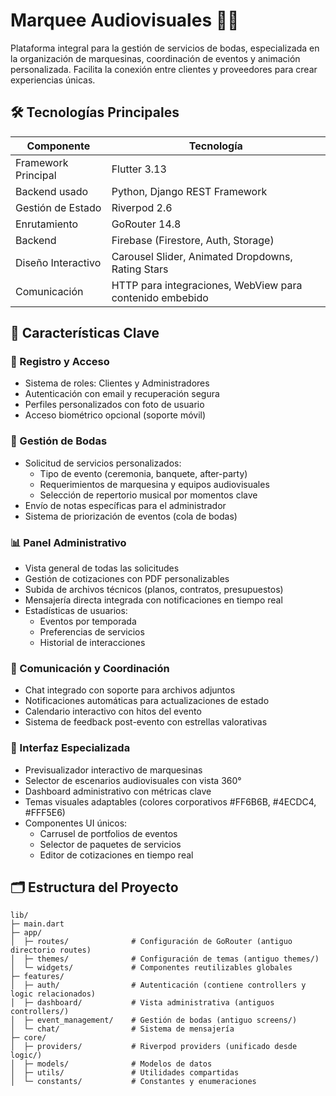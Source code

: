 # Marquee Audiovisuales 🎥🎉

Plataforma integral para la gestión de servicios de bodas, especializada en la organización de marquesinas, coordinación de eventos y animación personalizada. Facilita la conexión entre clientes y proveedores para crear experiencias únicas.

## 🛠 Tecnologías Principales

| Componente          | Tecnología                                                                 |
|---------------------|----------------------------------------------------------------------------|
| Framework Principal | Flutter 3.13                                                               |
| Backend usado       | Python, Django REST Framework                                              |
| Gestión de Estado   | Riverpod 2.6                                                               |
| Enrutamiento        | GoRouter 14.8                                                              |
| Backend             | Firebase (Firestore, Auth, Storage)                                        |
| Diseño Interactivo  | Carousel Slider, Animated Dropdowns, Rating Stars                          |
| Comunicación        | HTTP para integraciones, WebView para contenido embebido                   |

## 🌟 Características Clave

### 🔐 Registro y Acceso
- Sistema de roles: Clientes y Administradores
- Autenticación con email y recuperación segura
- Perfiles personalizados con foto de usuario
- Acceso biométrico opcional (soporte móvil)

### 🎉 Gestión de Bodas
- Solicitud de servicios personalizados:
  - Tipo de evento (ceremonia, banquete, after-party)
  - Requerimientos de marquesina y equipos audiovisuales
  - Selección de repertorio musical por momentos clave
- Envío de notas específicas para el administrador
- Sistema de priorización de eventos (cola de bodas)

### 📊 Panel Administrativo
- Vista general de todas las solicitudes
- Gestión de cotizaciones con PDF personalizables
- Subida de archivos técnicos (planos, contratos, presupuestos)
- Mensajería directa integrada con notificaciones en tiempo real
- Estadísticas de usuarios:
  - Eventos por temporada
  - Preferencias de servicios
  - Historial de interacciones

### 💌 Comunicación y Coordinación
- Chat integrado con soporte para archivos adjuntos
- Notificaciones automáticas para actualizaciones de estado
- Calendario interactivo con hitos del evento
- Sistema de feedback post-evento con estrellas valorativas

### 🎨 Interfaz Especializada
- Previsualizador interactivo de marquesinas
- Selector de escenarios audiovisuales con vista 360°
- Dashboard administrativo con métricas clave
- Temas visuales adaptables (colores corporativos #FF6B6B, #4ECDC4, #FFF5E6)
- Componentes UI únicos:
  - Carrusel de portfolios de eventos
  - Selector de paquetes de servicios
  - Editor de cotizaciones en tiempo real

## 🗂 Estructura del Proyecto

```plaintext
lib/
├─ main.dart
├─ app/
│  ├─ routes/              # Configuración de GoRouter (antiguo directorio routes)
│  ├─ themes/              # Configuración de temas (antiguo themes/)
│  └─ widgets/             # Componentes reutilizables globales
├─ features/
│  ├─ auth/                # Autenticación (contiene controllers y logic relacionados)
│  ├─ dashboard/           # Vista administrativa (antiguos controllers/)
│  ├─ event_management/    # Gestión de bodas (antiguo screens/)
│  └─ chat/                # Sistema de mensajería 
├─ core/
│  ├─ providers/           # Riverpod providers (unificado desde logic/)
│  ├─ models/              # Modelos de datos
│  ├─ utils/               # Utilidades compartidas
│  └─ constants/           # Constantes y enumeraciones